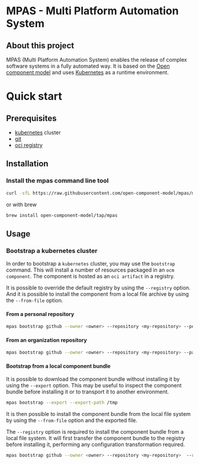 # MPAS - Multi Platform Automation System

## About this project

MPAS (Multi Platform Automation System) enables the release of complex software
systems in a fully automated way. It is based on the [Open component model](https://github.com/open-component-model/ocm)
and uses [Kubernetes](https://kubernetes.io/) as a runtime environment.

# Quick start

## Prerequisites

* [kubernetes](https://kubernetes.io/) cluster
* [git](https://git-scm.com/)
* [oci registry](https://docs.docker.com/registry/spec/api/)


## Installation

### Install the mpas command line tool

```bash
curl -sfL https://raw.githubusercontent.com/open-component-model/mpas/main/install.sh | sh -
```

or  with brew

```bash
brew install open-component-model/tap/mpas
```

## Usage

### Bootstrap a kubernetes cluster

In order to bootstrap a `kubernetes` cluster, you may use the `bootstrap` command.
This will install a number of resources packaged in an `ocm component`. The component is
hosted as an `oci artifact` in a registry.

It is possible to override the default registry by using the `--registry` option.
And it is possible to install the component from a local file archive by using the `--from-file` option.

#### From a personal repository

```bash
mpas bootstrap github --owner <owner> --repository <my-repository> --personal --path clusters/my-cluster
```

#### From an organization repository

```bash
mpas bootstrap github --owner <owner> --repository <my-repository> --path clusters/my-cluster
```

#### Bootstrap from a local component bundle

It is possible to download the component bundle without installing it by using the `--export` option.
This may be useful to inspect the component bundle before installing it or to transport
it to another environment.

```bash
mpas bootstrap --export --export-path /tmp
```

It is then possible to install the component bundle from the local file system by using the `--from-file` option
and the exported file.

The `--registry` option is required to install the component bundle from a local file system.
It will first transfer the component bundle to the registry before installing it,
performing any configuration transformation required.

```bash
mpas bootstrap github --owner <owner> --repository <my-repository>  --registry <my-registry> --from-file /tmp/mpas-bundle.tar.gz --path clusters/my-cluster
```
